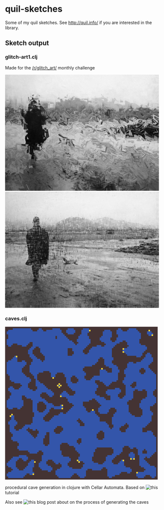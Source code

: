 # quil-sketches

Some of my quil sketches. See http://quil.info/ if you are interested in the library. 

## Sketch output

### glitch-art1.clj 
Made for the [/r/glitch_art/](https://www.reddit.com/r/glitch_art) monthly challenge

![glitchart1-1](https://raw.githubusercontent.com/chipset1/quil-sketches/master/output/glitchart1/1.gif)
![glitchart1-2](https://raw.githubusercontent.com/chipset1/quil-sketches/master/output/glitchart1/2.gif)

### caves.clj

![caves](https://github.com/chipset1/quil-sketches/blob/master/output/caves.png)

procedural cave generation in clojure with Cellar Automata. Based on ![this](https://gamedevelopment.tutsplus.com/tutorials/generate-random-cave-levels-using-cellular-automata--gamedev-9664) tutorial

Also see ![this](http://blog.jrheard.com/procedural-dungeon-generation-cellular-automata) blog post about on the process of generating the caves
